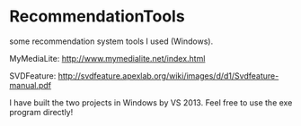 # RecommendationTools
some recommendation system tools I used (Windows).

MyMediaLite: http://www.mymedialite.net/index.html

SVDFeature: http://svdfeature.apexlab.org/wiki/images/d/d1/Svdfeature-manual.pdf

I have built the two projects in Windows by VS 2013. Feel free to use the exe program directly!
